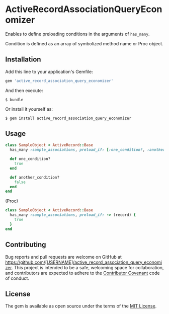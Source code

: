 # ActiveRecordAssociationQueryEconomizer

Enables to define preloading conditions in the arguments of `has_many`.

Condition is defined as an array of symbolized method name or Proc object.

## Installation

Add this line to your application's Gemfile:

```ruby
gem 'active_record_association_query_economizer'
```

And then execute:

    $ bundle

Or install it yourself as:

    $ gem install active_record_association_query_economizer

## Usage

```ruby
class SampleObject < ActiveRecord::Base
  has_many :sample_associations, preload_if: [:one_condition?, :another_condition?]

  def one_condition?
    true
  end

  def another_condition?
    false
  end
end
```

(Proc)

```ruby
class SampleObject < ActiveRecord::Base
  has_many :sample_associations, preload_if: -> (record) {
    true
  }
end
```

## Contributing

Bug reports and pull requests are welcome on GitHub at https://github.com/[USERNAME]/active_record_association_query_economizer. This project is intended to be a safe, welcoming space for collaboration, and contributors are expected to adhere to the [Contributor Covenant](http://contributor-covenant.org) code of conduct.


## License

The gem is available as open source under the terms of the [MIT License](http://opensource.org/licenses/MIT).

